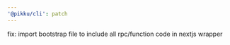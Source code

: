 ```yaml
---
'@pikku/cli': patch
---
```


fix: import bootstrap file to include all rpc/function code in nextjs wrapper
